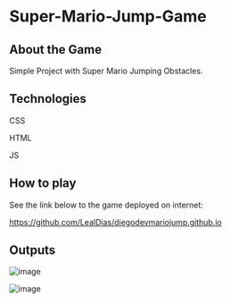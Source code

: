 # Super-Mario-Jump-Game

## About the Game

Simple Project with Super Mario Jumping Obstacles.

## Technologies

CSS

HTML

JS

## How to play

See the link below to the game deployed on internet:

https://github.com/LealDias/diegodevmariojump.github.io

## Outputs

![image](https://github.com/LealDias/Super-Mario-Jump-Game-/assets/70763447/d7b5aeee-82b6-4b22-a4d2-052e3dd46cbd)

![image](https://github.com/LealDias/Super-Mario-Jump-Game-/assets/70763447/fb7ca938-8c23-4251-b88a-a858e6b6e11f)




